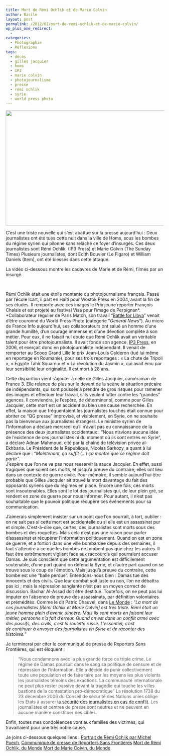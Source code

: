 ```yaml
---
title: Mort de Rémi Ochlik et de Marie Colvin
author: Basile
layout: post
permalink: /2012/02/mort-de-remi-ochlik-et-de-marie-colvin/
wp_plus_one_redirect:
  -
categories:
  - Photographie
  - Réflexions
tags:
  - décès
  - gilles jacquier
  - homs
  - IP3
  - marie colvin
  - photojournalisme
  - presse
  - rémi ochlik
  - syrie
  - world press photo
---
```

<p style="text-align: center;">
  <a href="{{ site.url }}/assets/screen-2012-02-22-à-18.00.16.jpg"><img class="aligncenter  wp-image-812" title="screen- 2012-02-22 à 18.00.16" src="{{ site.url }}/assets/screen-2012-02-22-à-18.00.16.jpg" alt="" width="560" height="367" /></a>
</p>

C&#8217;est une triste nouvelle qui s&#8217;est abattue sur la presse aujourd&#8217;hui :
Deux journalistes ont été tués cette nuit dans la ville de Homs, sous les bombes du régime syrien qui pilonne sans relâche ce foyer d&#8217;insurgés. Ces deux journalistes sont Rémi Ochlik  (IP3 Press) et Marie Colvin (The Sunday Times)
Plusieurs journalistes, dont Edith Bouvier (Le Figaro) et William Daniels (Item), ont été blessés dans cette attaque.

La vidéo ci-dessous montre les cadavres de Marie et de Rémi, filmés par un insurgé.



&nbsp;

Rémi Ochlik était une étoile montante du photojournalisme français. Passé par l&#8217;école Icart, il part en Haïti pour Wostok Press en 2004, avant la fin de ses études. Il remporte avec ces images le Prix jeune reporter François Chalais et est projeté au festival Visa pour l&#8217;image de Perpignan*.
*Collaborateur régulier de Paris Match, son travail &#8220;[Battle for Libya][1]&#8221; venait d&#8217;être couronné du World Press Photo (catégorie &#8220;*General News*&#8220;).
Au micro de France Info aujourd&#8217;hui, ses collaborateurs ont salué un homme d&#8217;une grande humilité, d&#8217;un courage immense et d&#8217;une dévotion complète à son métier. Pour eux, il ne faisait nul doute que Rémi Ochlik avait un véritable talent pour être photojournaliste.
Il avait fondé son agence, [IP3 Press][2], en 2006, et exerçait donc en photojournaliste indépendant. Il venait de remporter au Scoop Grand Lille le prix Jean-Louis Calderon (tué lui même en reportage en Roumanie), pour ses trois reportages : « La chute de Tripoli », « Egypte Tahir Square » et « La révolution du Jasmin », qui avait ému par leur sensibilité leur originalité.
Il est mort à 28 ans.

Cette disparition vient s&#8217;ajouter à celle de Gilles Jacquier, caméraman de France 3. Elle relance de plus sur le devant de la scène la situation précaire de indépendants, qui sont poussés à prendre de gros risques pour ramener des images et effectuer leur travail, s&#8217;ils veulent lutter contre les &#8220;grandes&#8221; agences.
Il conviendra, je l&#8217;espère, de déterminer si, comme pour Gilles Jacquier, cette mort est un accident ou bien une cause recherchée. En effet, la maison que fréquentaient les journalistes touchés était connue pour abriter ce &#8220;QG presse&#8221; improvisé, et visiblement, en Syrie, on ne souhaite pas la bienvenue aux journalistes étrangers.
Le ministre syrien de l&#8217;Information a déclaré mercredi qu&#8217;il n&#8217;avait pas eu connaissance de la présence des deux journalistes occidentaux : &#8220;Nous n&#8217;avions aucune idée de l&#8217;existence de ces journalistes ni du moment où ils sont entrés en Syrie&#8221;, a déclaré Adnan Mahmoud, cité par la chaîne de télévision privée al-Ekhbaria.
Le Président de la République, Nicolas Sarkozy, a quant à lui déclaré que : &#8220;<em id="mf36">Maintenant, ça suffit</em> (…) <em id="mf37">ça montre que ce régime doit partir&#8221;.<br /> </em>J&#8217;espère que l&#8217;on ne va pas nous resservir la sauce Jacquier. En effet, aussi tragiques que soient ces morts, et jusqu&#8217;à preuve du contraire, elles ont lieu dans un contexte de guerre civile. Pour mémoire, il semble aujourd&#8217;hui être probable que Gilles Jacquier ait trouvé la mort davantage du fait des opposants syriens que du régimes en place.
Encore une fois, ces morts sont insoutenables. Elles sont le lot des journalistes qui, de leur plein gré, se rendent en zone de guerre pour nous informer. Pour autant, il n&#8217;est pas souhaitable que le pouvoir politique récupère ces événements pour sa communication.

J&#8217;aimerais simplement insister sur un point que l&#8217;on pourrait, à tort, oublier : on ne sait pas si cette mort est accidentelle ou si elle est un assassinat pur et simple. C&#8217;est-à-dire que, certes, des journalistes sont morts sous des bombes et des roquettes. Mais cela n&#8217;est pas une raison pour parler d&#8217;assassinat et récupérer l&#8217;information politiquement. Quand on est en zone de guerre, et a fortiori dans une ville bombardée depuis des semaines, il faut s&#8217;attendre à ce que les bombes ne tombent pas que chez les autres. Il faut être extrêmement vigilant face aux raccourcis qui pourraient accuser Damas.
Je suis conscient que cette argumentation est difficilement soutenable, d&#8217;une part quand on défend la Syrie, et d&#8217;autre part quand on se trouve sous le coup de l&#8217;émotion. Mais jusqu&#8217;à preuve du contraire, cette bombe est une &#8220;balle perdue&#8221;.
Entendons-nous bien : Damas tue des innocents et des civils. Que leur combat soit juste ou non, l&#8217;on ne débattra pas ici ; mais la répression sanglante n&#8217;est pas un moyen correct de discussion. Bachar Al-Assad doit être destitué. Toutefois, on ne peut pas lui imputer en l&#8217;absence de preuve des assassinats, par définition volontaires et prémédités.
Comme le dit Patric Chauvel, dans [Le Monde][3] : &#8220;*La mort de ces journalistes [Rémi Ochlik et Marie Colvin] est très triste. Rémi était un jeune homme plein d&#8217;avenir, sincère. Mais ils sont morts en faisant leur métier, personne n&#8217;a fait d&#8217;erreur. Quand on est dans un conflit armé avec des passifs, des civils, c&#8217;est la roulette russe. L&#8217;essentiel, c&#8217;est de continuer à envoyer des journalistes en Syrie et de raconter des histoires.&#8221;*

Je terminerai par citer le communiqué de presse de Reporters Sans Frontières, qui est éloquent :

> “Nous condamnons avec la plus grande force ce triple crime. Le régime de Damas poursuit dans le sang sa politique de censure et de répression de l’information. Elle a décidé de punir collectivement toute une population et de faire taire par les moyens les plus violents les journalistes témoins des exactions. La communauté internationale ne peut plus rester passive devant la tragédie qui touche les villes bastions de la contestation pro-démocratique”
> La résolution 1738 du 23 décembre 2006 du Conseil de sécurité des Nations unies oblige les Etats à assurer [la sécurité des journalistes en cas de conflit][4]. Les journalistes et centres de presse sont neutres et ne peuvent en aucune manière constituer des cibles.

Enfin, toutes mes condoléances vont aux familles des victimes, qui travaillaient pour une très noble cause.

Je joins ci-dessous quelques liens :
[Portrait de Rémi Ochlik par Michel Puech ][5]
[Communiqué de presse de Reporters Sans Frontières][6]
[Mort de Rémi Ochlik, du Monde][7]
[Mort de Marie Colvin, du Monde][8]

<div class="wp_plus_one_button" style="margin: 0 8px 8px 0; float:left; ">
  <g:plusone count="false" href="http://blog.basilesimon.fr/2012/02/mort-de-remi-ochlik-et-de-marie-colvin/" callback="wp_plus_one_handler"></g:plusone>
</div>

 [1]: http://www.worldpressphoto.org/photo/2012remiochlikgns1-al?gallery=2634&photographer=2616
 [2]: http://www.ip3-press.com/
 [3]: http://www.lemonde.fr/proche-orient/article/2012/02/22/journaliste-en-syrie-c-est-la-roulette-russe_1646865_3218.html#ens_id=1481132
 [4]: http://fr.rsf.org/la-charte-sur-la-securite-des-12-04-2007,21668.html
 [5]: http://lalettredelaphotographie.com/archives/by_date/2011-12-13/5080/scoop-grand-lille-2011-remi-ochlik
 [6]: http://fr.rsf.org/syrie-journalistes-pris-au-piege-dans-l-22-02-2012,41919.html
 [7]: http://www.lemonde.fr/proche-orient/article/2012/02/22/jeune-photojournaliste-remi-ochlik-avait-couvert-toutes-les-revoltes-arabes_1646658_3218.html
 [8]: http://www.lemonde.fr/international/article/2012/02/22/marie-colvin-une-correspondante-de-guerre-americaine-specialiste-du-monde-arabe_1646681_3210.html
